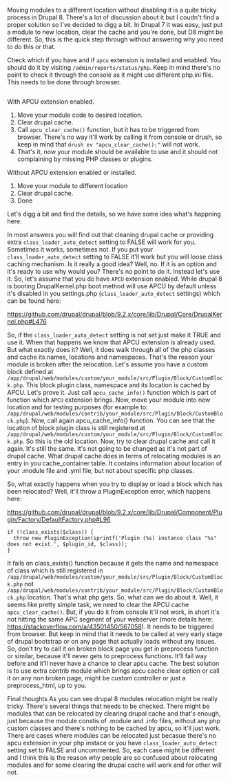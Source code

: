 Moving modules to a different location without disabling it is a quite tricky process in Drupal 8. There's a lot of discussion about it but I coudn't find a proper solution so I've decided to digg a bit. In Drupal 7 it was easy, just put a module to new location, clear the cache and you're done, but D8 might be different. So, this is the quick step through without answering why you need to do this or that.

Check which if you have and if `apcu` extension is installed and enabled. You should do it by visiting `/admin/reports/status/php`. Keep in mind there's no point to check it through the console as it might use different php.ini file. This needs to be done through browser.

<img src="http://i.imgur.com/MenhNok.png" alt="" />

With APCU extension enabled.

1. Move your module code to desired location.
2. Clear drupal cache.
3. Call `apcu_clear_cache()` function, but it has to be triggered from browser. There's no way it'll work by calling it from console or drush, so keep in mind that `drush ev "apcu_clear_cache();"` will not work.
5. That's it, now your module should be available to use and it should not complaining by missing PHP classes or plugins.

Without APCU extension enabled or installed.

1. Move your module to different location
2. Clear drupal cache.
3. Done

Let's digg a bit and find the details, so we have some idea what's happning here. 

In most answers you will find out that cleaning drupal cache or providing extra `class_loader_auto_detect` setting to FALSE will work for you. Sometimes it works, sometimes not. If you put your `class_loader_auto_detect` setting to FALSE it'll work but you will loose class caching mechanism. Is it really a good idea? Well, no. If it is an option and it's ready to use why would you? There's no point to do it. Instead let's use it. So, let's assume that you do have `APCU` extension enabled. While drupal 8 is booting DrupalKernel.php boot method will use APCU by default unless it's disabled in you settings.php (`class_loader_auto_detect` settings) which can be found here:

https://github.com/drupal/drupal/blob/9.2.x/core/lib/Drupal/Core/DrupalKernel.php#L476

So, if the `class_loader_auto_detect` setting is not set just make it TRUE and use it. When that happens we know that APCU extension is already used. But what exactly does it? Well, it does walk through all of the php classes and cache its names, locations and namespaces. That's the reason your module is broken after the relocation. Let's assume you have a custom block defined at `/app/drupal/web/modules/custom/your_module/src/Plugin/Block/CustomBlock.php`. This block plugin class, namespace and its location is cached by APCU. Let's prove it. Just call `apcu_cache_info()` function which is part of function which `APCU` extension brings. Now, move your module into new location and for testing purposes (for example to: `/app/drupal/web/modules/contrib/your_module/src/Plugin/Block/CustomBlock.php`). Now, call again apcu_cache_info() function. You can see that the location of block plugin class is still registered at `/app/drupal/web/modules/custom/your_module/src/Plugin/Block/CustomBlock.php`. So this is the old location. Now, try to clear drupal cache and call it again. It's still the same. It's not going to be changed as it's not part of drupal cache. What drupal cache does in terms of relocating modules is an entry in you cache_container table. It contains information about location of your .module file and .yml file, but not about specific php classes.

So, what exactly happens when you try to display or load a block which has been relocated? Well, it'll throw a PluginException error, which happens here:

https://github.com/drupal/drupal/blob/9.2.x/core/lib/Drupal/Component/Plugin/Factory/DefaultFactory.php#L96

```
if (!class_exists($class)) {
  throw new PluginException(sprintf('Plugin (%s) instance class "%s" does not exist.', $plugin_id, $class));
}
```

It fails on class_exists() function because it gets the name and namespace of class which is still registered in `/app/drupal/web/modules/custom/your_module/src/Plugin/Block/CustomBlock.php` not `/app/drupal/web/modules/contrib/your_module/src/Plugin/Block/CustomBlock.php` location. That's what php gets. So, what can we do about it. Well, it seems like pretty simple task, we need to clear the APCU cache `apcu_clear_cache()`. But, if you do it from console it'll not work, in short it's not hitting the same APC segment of your webserver (more details here: https://stackoverflow.com/a/43501450/567058). It needs to be triggered from browser. But keep in mind that it needs to be called at very early stage of drupal bootstrap or on any page that actually loads without any issues. So, don't try to call it on broken block page you get in preprocess function or similar, because it'll never gets to preprocess functions. It'll fail way before and it'll never have a chance to clear apcu cache. The best solution is to use extra contrib module which brings apcu cache clear option or call it on any non broken page, might be custom controller or just a preprocess_html, up to you.

Final thoughts
As you can see drupal 8 modules relocation might be really tricky. There's several things that needs to be checked. There might be modules that can be relocated by clearing drupal cache and that's enough, just because the module constis of .module and .info files, without any php custom classes and there's nothing to be cached by apcu, so it'll just work. There are cases where modules can be relocated just becasue there's no apcu extension in your php instace or you have `class_loader_auto_detect` setting set to FALSE and uncommented. So, each case might be different and I think this is the reason why people are so confused about relocating modules and for some clearing the drupal cache will work and for other will not.

